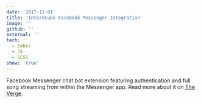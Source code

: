 ```yaml
---
date: '2017-11-01'
title: 'InternCube Facebook Messenger Integration'
image: ''
github: ''
external: ''
tech:
  - Ember
  - JS
  - SCSS
show: 'true'
---
```


Facebook Messenger chat bot extension featuring authentication and full song streaming from within the Messenger app. Read more about it on [The Verge](https://www.theverge.com/2017/10/5/16433770/facebook-messenger-apple-music-bot-song-streaming).
